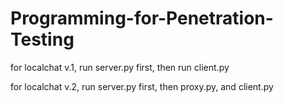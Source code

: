 # Programming-for-Penetration-Testing

for localchat v.1, run server.py first, then run client.py

for localchat v.2, run server.py first, then proxy.py, and client.py
